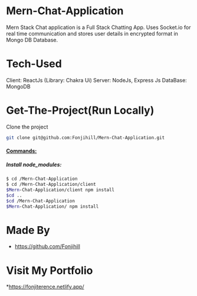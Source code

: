# Mern-Chat-Application
Mern Stack Chat application is a Full Stack Chatting App. Uses Socket.io for real time communication and stores user details in encrypted format in Mongo DB Database.

# Tech-Used
 Client: ReactJs (Library: Chakra Ui)
 Server: NodeJs, Express Js
 DataBase: MongoDB
 
 # Get-The-Project(Run Locally)
 
 Clone the project
 
 ```bash
 git clone git@github.com:Fonjihill/Mern-Chat-Application.git
 ```
#### <u>Commands:</u>

##### *Install node_modules:*

```bash
$ cd /Mern-Chat-Application
$ cd /Mern-Chat-Application/client
$Mern-Chat-Application/client npm install
$cd ..
$cd /Mern-Chat-Application
$Mern-Chat-Application/ npm install
```

# Made By
* https://github.com/Fonjihill

# Visit My Portfolio
*https://fonjiterence.netlify.app/
